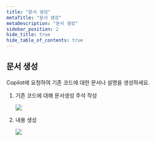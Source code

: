 ```yaml
---
title: "문서 생성"
metaTitle: "문서 생성"
metaDescription: "문서 생성"
sidebar_position: 2
hide_title: true
hide_table_of_contents: true
---
```


## 문서 생성

Copilot에 요청하여 기존 코드에 대한 문서나 설명을 생성하세요.

1. 기존 코드에 대해 문서생성 주석 작성
   <div className="img-wrapper">
      <img src={require('@site/static/img/use-comment/get-docs/docs-1.png').default} />
   </div>

2. 내용 생성
   <div className="img-wrapper">
      <img src={require('@site/static/img/use-comment/get-docs/docs-2.png').default} />
   </div>
